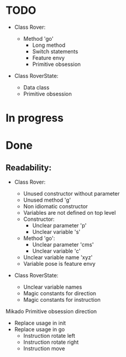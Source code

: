 # TODO
- Class Rover:
  
  - Method 'go'
    - Long method
    - Switch statements
    - Feature envy
    - Primitive obsession

- Class RoverState:
  - Data class
  - Primitive obsession

# In progress

# Done
## Readability:
- Class Rover:
  - Unused constructor without parameter
  - Unused method 'g'
  - Non idiomatic constructor
  - Variables are not defined on top level
  - Constructor:
    - Unclear parameter 'p'
    - Unclear variable 's'
  - Method 'go':
    - Unclear parameter 'cms'
    - Unclear variable 'c'
  - Unclear variable name 'xyz'
  - Variable pose is feature envy

- Class RoverState:
  - Unclear variable names
  - Magic constants for direction
  - Magic constants for instruction


Mikado Primitive obsession direction
- Replace usage in init
- Replace usage in go
  - Instruction rotate left
  - Instruction rotate right
  - Instruction move